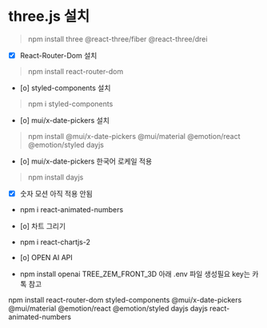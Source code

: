 # three.js 설치

> npm install three @react-three/fiber @react-three/drei


- [x] React-Router-Dom 설치 
> npm install react-router-dom

- [o] styled-components 설치
> npm i styled-components 

- [o] mui/x-date-pickers 설치
> npm install @mui/x-date-pickers @mui/material @emotion/react @emotion/styled dayjs
- [o] mui/x-date-pickers 한국어 로케일 적용
> npm install dayjs

- [x] 숫자 모션 아직 적용 안됨
- npm i react-animated-numbers


- [o] 차트 그리기
- npm i react-chartjs-2
- [o] OPEN AI API
- npm install openai
TREE_ZEM_FRONT_3D 아래 .env 파일 생성필요 key는 카톡 참고

npm install react-router-dom styled-components @mui/x-date-pickers @mui/material @emotion/react @emotion/styled dayjs dayjs react-animated-numbers